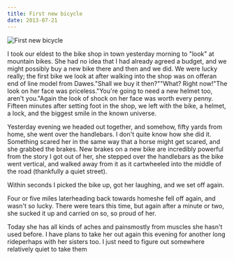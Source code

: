 ```yaml
---
title: First new bicycle
date: 2013-07-21
---
```


![First new bicycle](https://source.unsplash.com/2aFp6EWWs58/1600x900)

I took our eldest to the bike shop in town yesterday morning to "look" at mountain bikes. She had no idea that I had already agreed a budget, and we might possibly buy a new bike there and then and we did. We were lucky really; the first bike we look at after walking into the shop was on offeran end of line model from Dawes."Shall we buy it then?""What? Right now!"The look on her face was priceless."You're going to need a new helmet too, aren't you."Again the look of shock on her face was worth every penny. Fifteen minutes after setting foot in the shop, we left with the bike, a helmet, a lock, and the biggest smile in the known universe.

Yesterday evening we headed out together, and somehow, fifty yards from home, she went over the handlebars. I don't quite know how she did it. Something scared her in the same way that a horse might get scared, and she grabbed the brakes. New brakes on a new bike are incredibly powerful from the story I got out of her, she stepped over the handlebars as the bike went vertical, and walked away from it as it cartwheeled into the middle of the road (thankfully a quiet street).

Within seconds I picked the bike up, got her laughing, and we set off again.

Four or five miles laterheading back towards homeshe fell off again, and wasn't so lucky. There were tears this time, but again after a minute or two, she sucked it up and carried on so, so proud of her.

Today she has all kinds of aches and painsmostly from muscles she hasn't used before. I have plans to take her out again this evening for another long rideperhaps with her sisters too. I just need to figure out somewhere relatively quiet to take them